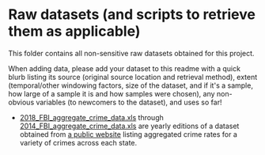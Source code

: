 # Raw datasets (and scripts to retrieve them as applicable)

This folder contains all non-sensitive raw datasets obtained for this project. 

When adding data, please add your dataset to this readme with a quick blurb listing its source (original source location and retrieval method), extent (temporal/other windowing factors, size of the dataset, and if it's a sample, how large of a sample it is and how samples were chosen), any non-obvious variables (to newcomers to the dataset), and uses so far!

* [2018_FBI_aggregate_crime_data.xls](2018_FBI_aggregate_crime_data.xls) through [2014_FBI_aggregate_crime_data.xls](2014_FBI_aggregate_crime_data.xls) are yearly editions of a dataset obtained from [a public website](https://ucr.fbi.gov/crime-in-the-u.s/2018/crime-in-the-u.s.-2018/tables/table-69) listing aggregated crime rates for a variety of crimes across each state.

